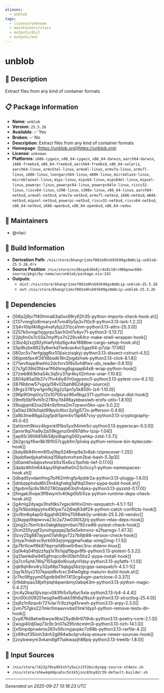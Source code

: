 ```yaml
---
aliases:
  - unblob
tags:
  - license/unknown
  - maintainers/vlaci
  - outputs/dist
  - outputs/out
---
```


# unblob

## 📝 Description

Extract files from any kind of container formats

## 📋 Package Information

- **Name**: `unblob`
- **Version**: `25.5.26`
- **Available**: ✅ Yes
- **Broken**: ✅ No
- **Description**: Extract files from any kind of container formats
- **Homepage**: [https://unblob.org](https://unblob.org)
- **License**: `unknown`
- **Platforms**: `i686-cygwin`, `x86_64-cygwin`, `x86_64-darwin`, `aarch64-darwin`, `i686-freebsd`, `x86_64-freebsd`, `aarch64-freebsd`, `x86_64-solaris`, `aarch64-linux`, `armv5tel-linux`, `armv6l-linux`, `armv7a-linux`, `armv7l-linux`, `i686-linux`, `loongarch64-linux`, `m68k-linux`, `microblaze-linux`, `microblazeel-linux`, `mips-linux`, `mips64-linux`, `mips64el-linux`, `mipsel-linux`, `powerpc-linux`, `powerpc64-linux`, `powerpc64le-linux`, `riscv32-linux`, `riscv64-linux`, `s390-linux`, `s390x-linux`, `x86_64-linux`, `aarch64-netbsd`, `armv6l-netbsd`, `armv7a-netbsd`, `armv7l-netbsd`, `i686-netbsd`, `m68k-netbsd`, `mipsel-netbsd`, `powerpc-netbsd`, `riscv32-netbsd`, `riscv64-netbsd`, `x86_64-netbsd`, `i686-openbsd`, `x86_64-openbsd`, `x86_64-redox`
## 👥 Maintainers

- @vlaci


## 🔧 Build Information

- **Derivation Path**: `/nix/store/bhangr1zmvf803a9hsb93k99gs0m8cip-unblob-25.5.26.drv`
- **Source Position**: `/nix/store/ns30sqxb36k8jrds8z18rv96bpnwc60d-source/pkgs/by-name/un/unblob/package.nix:143`
- **Outputs**:
  - `dist`:  `/nix/store/bhangr1zmvf803a9hsb93k99gs0m8cip-unblob-25.5.26`
  - `out`:  `/nix/store/bhangr1zmvf803a9hsb93k99gs0m8cip-unblob-25.5.26`

## 🔗 Dependencies

- [[06a2j9jv7f40ihnra63q0xx99ry62h35-python-imports-check-hook.sh]]
- [[137vnng5z8rmaryx47vm40y5p3v7l0c9-python3.13-lark-1.2.2]]
- [[1j4v10ipf4ii8gs4vafybjz231zca1nm-python3.13-attrs-25.3.0]]
- [[257k0vnqp1xjgyrpc5as1r0nl7s4yv71-python3-3.13.7]]
- [[2jbjfm0s7c03a7mylffys7n228vs64rz-make-shell-wrapper-hook]]
- [[3bz4j2xzjl92yhiwfyhbz6gv4w1888bw-cargo-setup-hook.sh]]
- [[5p9kzbx6623y6wrkd7wdcax4vc5gaz64-p7zip-17.06]]
- [[60zc5v7wrfgiggfkx1l3jisiczisqkyj-python3.13-dissect-cstruct-4.5]]
- [[6ijpnbfpx4f261l8bsdk19n2jvgdzhwk-python3.13-click-8.1.8]]
- [[71wv6spp9iwhhz2dcfvrv5f8x5vh8fwx-ubi_reader-0.8.10]]
- [[7s7g039id3fdxw1f6dhnxg6qpqap64x8-wrap-python-hook]]
- [[7zwb8l63kha54c3q5ry37qr4ky02nhxw-unar-1.10.8]]
- [[804p85a0lb37v7fiv4diy87n0xgysmc0-python3.13-pytest-cov-6.2.1]]
- [[876bbnw57vgxjyl58v02bph862i4gkjr-source]]
- [[8rgz3781yw1gmfkj3lg2z5pn1y5k855h-lz4-1.10.0]]
- [[96p9l0mp0cy12s10705rpz96x6bgz371-python-output-dist-hook]]
- [[9mfb5bf9vhl1n278hy7d496aybbwsiwh-erofs-utils-1.8.10]]
- [[9sqjjqm82xa294n9zfima2m7zpwvn5kn-upx-5.0.2]]
- [[a5laz280b0qld99pylz4bcr2p1gj572s-jefferson-0.4.6]]
- [[a8b3nw86ga3zg1pdr5pmrbv15p687vxy-python3.13-cryptography-45.0.4]]
- [[ahlzmh9kixz4bgvckl91bs5yx94mm1ci-python3.13-pyperscan-0.3.0]]
- [[annr9qi7na9y2js59kgynzi0n697dihv-lzop-1.04]]
- [[ap65r3906858k58jisl8qphg092ywhkp-zstd-1.5.7]]
- [[b2gcqyf6wr8k19l1h57cgybfm7plixkq-python-remove-bin-bytecode-hook]]
- [[bdy8b94hrmr8l5vj0bp5246mp9a3v8sb-lziprecover-1.25]]
- [[bjsb6wdjykafnkixq156qdvmxhsm2bai-bash-5.3p3]]
- [[d0amkfxdajixxhnxrb5s15x6xz7pxfnb-lief-0.17.0]]
- [[dadz4lh1m644qsy5fqhw6w0n23c0ccy1-python-namespaces-hook.sh]]
- [[dbqd5yvdamfmg7bif62mfngfp4pddr2a-python3.13-pluggy-1.6.0]]
- [[dnbzpphxbd6h31n44gfwbg1qf9q03wcr-pypa-build-hook.sh]]
- [[fgvbm5jc8x19i02780zqqb63njfn4pks-python3.13-pyzstd-0.17.0]]
- [[fmgak3lvqw3ff8wym1v40kgi0b5i1iza-python-runtime-deps-check-hook.sh]]
- [[g4mlg2dyags3hsfdks7xgscikhhvi2mn-sasquatch-4.5.1-5]]
- [[g7k5bzddpyyhs490yw7x2j6wj63dlf24-python-catch-conflicts-hook]]
- [[ici9m8q4ap0r4jgqh9l28frq7598wk0y-unblob-25.5.26-vendor]]
- [[j3kpppl9dpwvva23c2a73w03l052jrlj-python-relax-deps-hook]]
- [[jmg2c7bm1cbc0akgbbpjmrbsn792vw86-pytest-check-hook]]
- [[lcm255yygf2ynzhgspppj3p5a5xkmxnz-e2fsprogs-1.47.3]]
- [[lzvy25g887aypn07ah8igv72z7b9jb88-version-check-hook]]
- [[mya7mkdrxc9yrk093xjrjmpjgmafvabp-simg2img-1.1.5]]
- [[p76r0cwlf6k97ibprrpfd8xw0r8wc3nx-stdenv-linux]]
- [[q0k4q04fqlzzfqq1x1fs1sjqf9pgv8fb-python3.13-plotext-5.3.2]]
- [[q31amkdlw945gfmqcci8n00brh5liiz2-pypa-install-hook]]
- [[q7cn5yhk78lq7155qk6nl6cydynl1dsy-python3.13-pyfatfs-1.1.0]]
- [[qk9qh8xvdry32p68p73qbgq5bzzjcgqs-sasquatch-4.5.1-5]]
- [[qy1k5lyz2107kpqid8vfcxc3l4lw0gbg-maturin-build-hook.sh]]
- [[r7hcl9fgyym05gnlb9d1hf7413cg4xgm-partclone-0.3.37]]
- [[r9ddnpas38jsfrpiqhbpwnbmy0abq43m-python3.13-python-magic-0.4.27]]
- [[rc4y2baz5jlvzqcv083fh5x5y6yc5xla-python3.13-lz4-4.4.4]]
- [[rci00c009251wsg0w85xkk59h6q19sz4-python3.13-structlog-25.4.0]]
- [[sj6z1n9zqv4r721vlar7c9zzhg41vwxh-python3.13-arpy-2.3.0]]
- [[vm757gkx227mkr0maavvvba01mk1dyp1-python-remove-tests-dir-hook]]
- [[vy876d9ahwlbwyw9bsi25ydb9r97l9vb-python3.13-poetry-core-2.1.3]]
- [[wsgi40dj0aq73c9c3n07a295nbcmlm3i-python3.13-rich-14.1.0]]
- [[xi5mpdpnwkms283v56cmyjavpkc7z89b-python3.13-rarfile-4.2]]
- [[z99vzf35iinh3dnh2g994wbcbjrv4siq-ensure-newer-sources-hook]]
- [[zxybwwym3vkandlglf7iaikwazjh88pq-python3.13-treelib-1.8.0]]

## 📁 Input Sources

- `/nix/store/l622p70vy8k5sh7y5wizi5f2mic6ynpg-source-stdenv.sh`
- `/nix/store/shkw4qm9qcw5sc5n1k5jznc83ny02r39-default-builder.sh`

---
*Generated on 2025-09-27 13:18:23 UTC*
